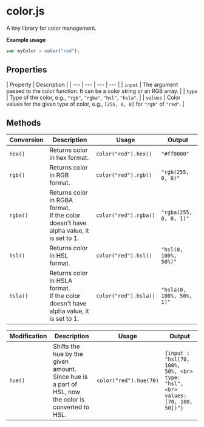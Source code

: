 # color.js

A tiny library for color management.

**Example usage**

```javascript
var myColor = color("red");
```

## Properties

| Property | Description |
| --- | --- | --- | --- |
| `input` | The argument passed to the color function. It can be a color string or an RGB array. |
| `type` | Type of the color, e.g., `"rgb"`, `"rgba"`, `"hsl"`, `"hsla"`. |
| `values` | Color values for the given type of color, e.g., `[255, 0, 0]` for `"rgb"` of `"red"`. |



## Methods

| Conversion | Description | Usage | Output |
| --- | --- | --- | --- |
| `hex()` | Returns color in hex format. | `color("red").hex()` | `"#ff0000"` |
| `rgb()` | Returns color in RGB format. | `color("red").rgb()` | `"rgb(255, 0, 0)"` |
| `rgba()` | Returns color in RGBA format. <br> If the color doesn't have alpha value, it is set to 1. | `color("red").rgba()` | `"rgba(255, 0, 0, 1)"` |
| `hsl()` | Returns color in HSL format. | `color("red").hsl()` | `"hsl(0, 100%, 50%)"` |
| `hsla()` | Returns color in HSLA format. <br> If the color doesn't have alpha value, it is set to 1. | `color("red").hsla()` | `"hsla(0, 100%, 50%, 1)"` |

| Modification | Description | Usage | Output |
| --- | --- | --- | --- |
| `hue()` | Shifts the hue by the given amount. <br> Since hue is a part of HSL, now the color is converted to HSL. | `color("red").hue(70)` | `{input : "hsl(70, 100%, 50%, <br> type: "hsl", <br> values: [70, 100, 50])"}` |

